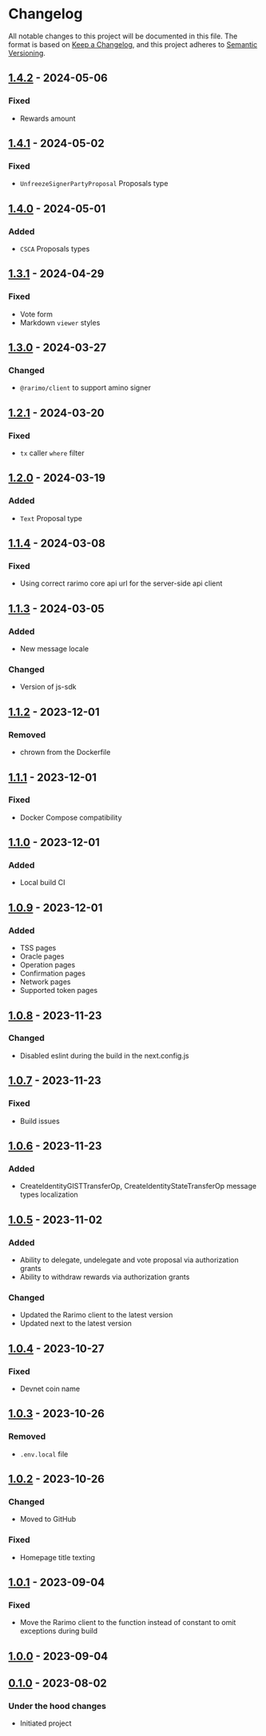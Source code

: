 # Changelog

All notable changes to this project will be documented in this file.
The format is based on [Keep a Changelog], and this project adheres to [Semantic Versioning].

## [1.4.2] - 2024-05-06
### Fixed
- Rewards amount

## [1.4.1] - 2024-05-02
### Fixed
- `UnfreezeSignerPartyProposal` Proposals type

## [1.4.0] - 2024-05-01
### Added
- `CSCA` Proposals types

## [1.3.1] - 2024-04-29
### Fixed
- Vote form
- Markdown `viewer` styles

## [1.3.0] - 2024-03-27
### Changed
- `@rarimo/client` to support amino signer

## [1.2.1] - 2024-03-20
### Fixed
- `tx` caller `where` filter

## [1.2.0] - 2024-03-19
### Added
- `Text` Proposal type

## [1.1.4] - 2024-03-08
### Fixed
- Using correct rarimo core api url for the server-side api client

## [1.1.3] - 2024-03-05
### Added
- New message locale

### Changed
- Version of js-sdk

## [1.1.2] - 2023-12-01
### Removed
- chrown from the Dockerfile

## [1.1.1] - 2023-12-01
### Fixed
- Docker Compose compatibility

## [1.1.0] - 2023-12-01
### Added
- Local build CI

## [1.0.9] - 2023-12-01
### Added
- TSS pages
- Oracle pages
- Operation pages
- Confirmation pages
- Network pages
- Supported token pages

## [1.0.8] - 2023-11-23
### Changed
- Disabled eslint during the build in the next.config.js

## [1.0.7] - 2023-11-23
### Fixed
- Build issues

## [1.0.6] - 2023-11-23
### Added
- CreateIdentityGISTTransferOp, CreateIdentityStateTransferOp message types localization

## [1.0.5] - 2023-11-02
### Added
- Ability to delegate, undelegate and vote proposal via authorization grants
- Ability to withdraw rewards via authorization grants

### Changed
- Updated the Rarimo client to the latest version
- Updated next to the latest version

## [1.0.4] - 2023-10-27
### Fixed
- Devnet coin name

## [1.0.3] - 2023-10-26
### Removed
- `.env.local` file

## [1.0.2] - 2023-10-26
### Changed
- Moved to GitHub

### Fixed
- Homepage title texting

## [1.0.1] - 2023-09-04
### Fixed
- Move the Rarimo client to the function instead of constant to omit exceptions during build

## [1.0.0] - 2023-09-04

## [0.1.0] - 2023-08-02

### Under the hood changes

- Initiated project

[Unreleased]: https://gitlab.com/rarimo/scan/compare/1.4.2...HEAD
[1.4.2]: https://gitlab.com/rarimo/scan/compare/1.4.1...1.4.2
[1.4.1]: https://gitlab.com/rarimo/scan/compare/1.4.0...1.4.1
[1.4.0]: https://gitlab.com/rarimo/scan/compare/1.3.1...1.4.0
[1.3.1]: https://gitlab.com/rarimo/scan/compare/1.3.0...1.3.1
[1.3.0]: https://gitlab.com/rarimo/scan/compare/1.2.1...1.3.0
[1.2.1]: https://gitlab.com/rarimo/scan/compare/1.2.0...1.2.1
[1.2.0]: https://gitlab.com/rarimo/scan/compare/1.1.4...1.2.0
[1.1.4]: https://gitlab.com/rarimo/scan/compare/1.1.3...1.1.4
[1.1.3]: https://gitlab.com/rarimo/scan/compare/1.1.2...1.1.3
[1.1.2]: https://gitlab.com/rarimo/scan/compare/1.1.1...1.1.2
[1.1.1]: https://gitlab.com/rarimo/scan/compare/1.1.0...1.1.1
[1.1.0]: https://gitlab.com/rarimo/scan/compare/1.0.9...1.1.0
[1.0.9]: https://gitlab.com/rarimo/scan/compare/1.0.8...1.0.9
[1.0.8]: https://gitlab.com/rarimo/scan/compare/1.0.7...1.0.8
[1.0.7]: https://gitlab.com/rarimo/scan/compare/1.0.6...1.0.7
[1.0.6]: https://gitlab.com/rarimo/scan/compare/1.0.5...1.0.6
[1.0.5]: https://gitlab.com/rarimo/scan/compare/1.0.4...1.0.5
[1.0.4]: https://gitlab.com/rarimo/scan/compare/1.0.3...1.0.4
[1.0.3]: https://gitlab.com/rarimo/scan/compare/1.0.2...1.0.3
[1.0.2]: https://gitlab.com/rarimo/scan/compare/1.0.1...1.0.2
[1.0.1]: https://gitlab.com/rarimo/scan/compare/1.0.0...1.0.1
[1.0.0]: https://gitlab.com/rarimo/scan/compare/0.1.0...1.0.0
[0.1.0]: https://gitlab.com/rarimo/scan/tags/0.1.0
[Keep a Changelog]: https://keepachangelog.com/en/1.0.0/
[Semantic Versioning]: https://semver.org/spec/v2.0.0.html
